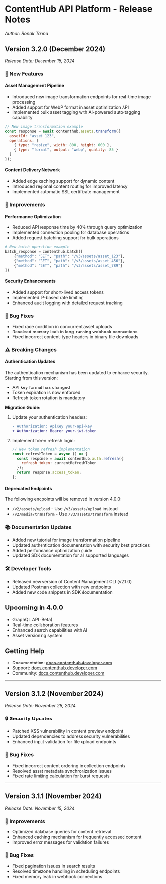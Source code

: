 # ContentHub API Platform - Release Notes
*Author: Ronak Tanna*<br>

## Version 3.2.0 (December 2024)
*Release Date: December 15, 2024*

### 🚀 New Features

#### Asset Management Pipeline
- Introduced new image transformation endpoints for real-time image processing
- Added support for WebP format in asset optimization API
- Implemented bulk asset tagging with AI-powered auto-tagging capability

```javascript
// New image transformation example
const response = await contenthub.assets.transform({
  assetId: "asset_123",
  operations: [
    { type: "resize", width: 800, height: 600 },
    { type: "format", output: "webp", quality: 85 }
  ]
});
```

#### Content Delivery Network
- Added edge caching support for dynamic content
- Introduced regional content routing for improved latency
- Implemented automatic SSL certificate management

### 🔄 Improvements

#### Performance Optimization
- Reduced API response time by 40% through query optimization
- Implemented connection pooling for database operations
- Added request batching support for bulk operations

```python
# New batch operation example
batch_response = contenthub.batch([
    {"method": "GET", "path": "/v3/assets/asset_123"},
    {"method": "GET", "path": "/v3/assets/asset_456"},
    {"method": "GET", "path": "/v3/assets/asset_789"}
])
```

#### Security Enhancements
- Added support for short-lived access tokens
- Implemented IP-based rate limiting
- Enhanced audit logging with detailed request tracking

### 🐛 Bug Fixes
- Fixed race condition in concurrent asset uploads
- Resolved memory leak in long-running webhook connections
- Fixed incorrect content-type headers in binary file downloads

### ⚠️ Breaking Changes

#### Authentication Updates
The authentication mechanism has been updated to enhance security. Starting from this version:
- API key format has changed
- Token expiration is now enforced
- Refresh token rotation is mandatory

**Migration Guide:**
1. Update your authentication headers:
   ```diff
   - Authorization: ApiKey your-api-key
   + Authorization: Bearer your-jwt-token
   ```

2. Implement token refresh logic:
   ```javascript
   // New token refresh implementation
   const refreshToken = async () => {
     const response = await contenthub.auth.refresh({
       refresh_token: currentRefreshToken
     });
     return response.access_token;
   };
   ```

#### Deprecated Endpoints
The following endpoints will be removed in version 4.0.0:
- `/v2/assets/upload` - Use `/v3/assets/upload` instead
- `/v2/media/transform` - Use `/v3/assets/transform` instead

### 📚 Documentation Updates
- Added new tutorial for image transformation pipeline
- Updated authentication documentation with security best practices
- Added performance optimization guide
- Updated SDK documentation for all supported languages

### 🛠️ Developer Tools
- Released new version of Content Management CLI (v2.1.0)
- Updated Postman collection with new endpoints
- Added new code snippets in SDK documentation

## Upcoming in 4.0.0
- GraphQL API (Beta)
- Real-time collaboration features
- Enhanced search capabilities with AI
- Asset versioning system

## Getting Help
- Documentation: [docs.contenthub.developer.com](https://docs.contenthub.developer.com)
- Support: [docs.contenthub.developer.com](https://support.contenthub.developer.com)
- Community: [docs.contenthub.developer.com](https://community.contenthub.developer.com)

---

## Version 3.1.2 (November 2024)
*Release Date: November 28, 2024*

### 🔒 Security Updates
- Patched XSS vulnerability in content preview endpoint
- Updated dependencies to address security vulnerabilities
- Enhanced input validation for file upload endpoints

### 🐛 Bug Fixes
- Fixed incorrect content ordering in collection endpoints
- Resolved asset metadata synchronization issues
- Fixed rate limiting calculation for burst requests

---

## Version 3.1.1 (November 2024)
*Release Date: November 15, 2024*

### 🔄 Improvements
- Optimized database queries for content retrieval
- Enhanced caching mechanism for frequently accessed content
- Improved error messages for validation failures

### 🐛 Bug Fixes
- Fixed pagination issues in search results
- Resolved timezone handling in scheduling endpoints
- Fixed memory leak in webhook connections